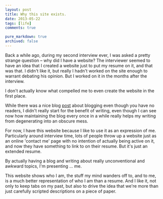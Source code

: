 ```yaml
---
layout: post
title: Why this site exists.
date: 2013-05-22
tags: [life]
comments: true

pure_markdown: true
archived: false
---
```


Back a while ago, during my second interview ever, I was asked a pretty strange question &ndash; why did I have a website? The interviewer seemed to have an idea that I created a website just to put my resume on it, and that was that. I didn't like it, but really I hadn't worked on the site enough to warrant debating his opinion. But I worked on it in the months after the interview.

I don't actually know what compelled me to even create the website in the first place.

While there was a nice blog [post](http://nathanmarz.com/blog/you-should-blog-even-if-you-have-no-readers.html) about blogging even though you have no readers, I didn't really start for the benefit of writing, even though I can see now how maintaining the blog every once in a while really helps my writing from degenerating into an obscure mess.

For now, I have this website because I like to use it as an expression of me. Particularly around interview time, lots of people throw up a website just as an online 'contact me' page with no intention of actually being active on it, and now they have something to link to on their resume. But it's just an extended resume.

By actually having a blog and writing about really unconventional and awkward topics, I'm presenting ... me.

This website shows who I am, the stuff my mind wanders off to, and to me, is a much better representation of who I am than a resume. And I like it, not only to keep tabs on my past, but also to drive the idea that we're more than just carefully scripted descriptions on a piece of paper.
